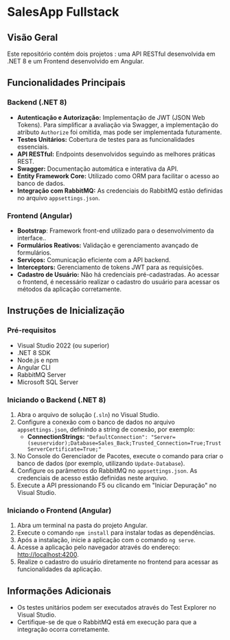 # SalesApp Fullstack

## Visão Geral
Este repositório contém dois projetos : uma API RESTful desenvolvida em .NET 8 e um Frontend desenvolvido em Angular.

## Funcionalidades Principais

### Backend (.NET 8)
- **Autenticação e Autorização:** Implementação de JWT (JSON Web Tokens). Para simplificar a avaliação via Swagger, a implementação do atributo `Authorize` foi omitida, mas pode ser implementada futuramente.
- **Testes Unitários:** Cobertura de testes para as funcionalidades essenciais.
- **API RESTful:** Endpoints desenvolvidos seguindo as melhores práticas REST.
- **Swagger:** Documentação automática e interativa da API.
- **Entity Framework Core:** Utilizado como ORM para facilitar o acesso ao banco de dados.
- **Integração com RabbitMQ:** As credenciais do RabbitMQ estão definidas no arquivo `appsettings.json`.

### Frontend (Angular)
- **Bootstrap**: Framework front-end utilizado para o desenvolvimento da interface..
- **Formulários Reativos:** Validação e gerenciamento avançado de formulários.
- **Serviços:** Comunicação eficiente com a API backend.
- **Interceptors:** Gerenciamento de tokens JWT para as requisições.
- **Cadastro de Usuário:** Não há credenciais pré-cadastradas. Ao acessar o frontend, é necessário realizar o cadastro do usuário para acessar os métodos da aplicação corretamente.

## Instruções de Inicialização

### Pré-requisitos
- Visual Studio 2022 (ou superior)
- .NET 8 SDK
- Node.js e npm
- Angular CLI
- RabbitMQ Server
- Microsoft SQL Server

### Iniciando o Backend (.NET 8)
1. Abra o arquivo de solução (`.sln`) no Visual Studio.
2. Configure a conexão com o banco de dados no arquivo `appsettings.json`, definindo a string de conexão, por exemplo:
   - **ConnectionStrings:** `"DefaultConnection": "Server=(seuservidor);Database=Sales_Back;Trusted_Connection=True;TrustServerCertificate=True;"`
3. No Console do Gerenciador de Pacotes, execute o comando para criar o banco de dados (por exemplo, utilizando `Update-Database`).
4. Configure os parâmetros do RabbitMQ no `appsettings.json`. As credenciais de acesso estão definidas neste arquivo.
5. Execute a API pressionando F5 ou clicando em "Iniciar Depuração" no Visual Studio.

### Iniciando o Frontend (Angular)
1. Abra um terminal na pasta do projeto Angular.
2. Execute o comando `npm install` para instalar todas as dependências.
3. Após a instalação, inicie a aplicação com o comando `ng serve`.
4. Acesse a aplicação pelo navegador através do endereço: [http://localhost:4200](http://localhost:4200).
5. Realize o cadastro do usuário diretamente no frontend para acessar as funcionalidades da aplicação.

## Informações Adicionais
- Os testes unitários podem ser executados através do Test Explorer no Visual Studio.
- Certifique-se de que o RabbitMQ está em execução para que a integração ocorra corretamente.
